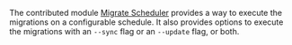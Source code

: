 The contributed module [Migrate Scheduler](https://www.drupal.org/project/migrate%5Fscheduler) provides a way to execute the migrations on a configurable schedule. It also provides options to execute the migrations with an `--sync` flag or an `--update` flag, or both.